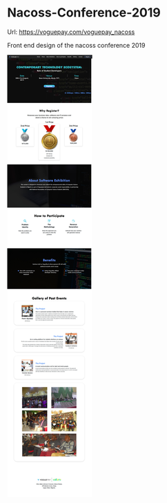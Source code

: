# Nacoss-Conference-2019
Url: https://voguepay.com/voguepay_nacoss

Front end design of the nacoss conference 2019


![Nacoss 2019 Hackathon](https://github.com/Vheekey/Nacoss-Conference-2019/blob/master/Screenshot_2019-07-22_Software_Exhibition.jpg)


